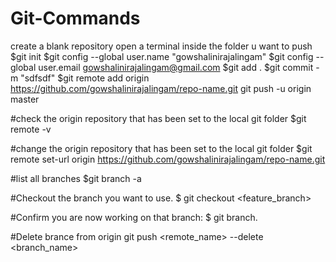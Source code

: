 # Git-Commands
create a blank repository
open a terminal inside the folder u want to push
$git init
$git config --global user.name "gowshalinirajalingam"
$git config --global user.email gowshalinirajalingam@gmail.com
$git add .
$git commit -m "sdfsdf"
$git remote add origin https://github.com/gowshalinirajalingam/repo-name.git
git push -u origin master

#check the origin repository that has been set to the local git folder
$git remote -v            

#change the origin repository that has been set to the local git folder
$git remote set-url origin https://github.com/gowshalinirajalingam/repo-name.git

#list all branches
$git branch -a

#Checkout the branch you want to use. 
$ git checkout <feature_branch>

#Confirm you are now working on that branch: 
$ git branch.

#Delete brance from origin
git push <remote_name> --delete <branch_name>


